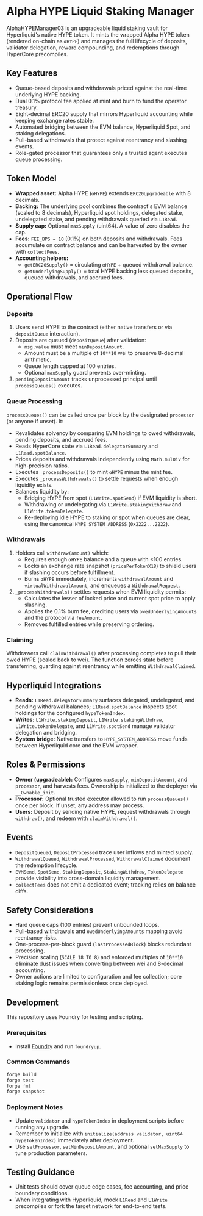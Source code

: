 # Alpha HYPE Liquid Staking Manager

AlphaHYPEManager03 is an upgradeable liquid staking vault for Hyperliquid's native HYPE token. It mints the wrapped Alpha HYPE token (rendered on-chain as `αHYPE`) and manages the full lifecycle of deposits, validator delegation, reward compounding, and redemptions through HyperCore precompiles.

## Key Features
- Queue-based deposits and withdrawals priced against the real-time underlying HYPE backing.
- Dual 0.1% protocol fee applied at mint and burn to fund the operator treasury.
- Eight-decimal ERC20 supply that mirrors Hyperliquid accounting while keeping exchange rates stable.
- Automated bridging between the EVM balance, Hyperliquid Spot, and staking delegations.
- Pull-based withdrawals that protect against reentrancy and slashing events.
- Role-gated processor that guarantees only a trusted agent executes queue processing.

## Token Model
- **Wrapped asset:** Alpha HYPE (`αHYPE`) extends `ERC20Upgradeable` with 8 decimals.
- **Backing:** The underlying pool combines the contract's EVM balance (scaled to 8 decimals), Hyperliquid spot holdings, delegated stake, undelegated stake, and pending withdrawals queried via `L1Read`.
- **Supply cap:** Optional `maxSupply` (uint64). A value of zero disables the cap.
- **Fees:** `FEE_BPS = 10` (0.1%) on both deposits and withdrawals. Fees accumulate on contract balance and can be harvested by the owner with `collectFees`.
- **Accounting helpers:**
  - `getERC20Supply()` = circulating `αHYPE` + queued withdrawal balance.
  - `getUnderlyingSupply()` = total HYPE backing less queued deposits, queued withdrawals, and accrued fees.

## Operational Flow

### Deposits
1. Users send HYPE to the contract (either native transfers or via `depositQueue` interaction).
2. Deposits are queued (`depositQueue`) after validation:
   - `msg.value` must meet `minDepositAmount`.
   - Amount must be a multiple of `10**10` wei to preserve 8-decimal arithmetic.
   - Queue length capped at 100 entries.
   - Optional `maxSupply` guard prevents over-minting.
3. `pendingDepositAmount` tracks unprocessed principal until `processQueues()` executes.

### Queue Processing
`processQueues()` can be called once per block by the designated `processor` (or anyone if unset). It:
- Revalidates solvency by comparing EVM holdings to owed withdrawals, pending deposits, and accrued fees.
- Reads HyperCore state via `L1Read.delegatorSummary` and `L1Read.spotBalance`.
- Prices deposits and withdrawals independently using `Math.mulDiv` for high-precision ratios.
- Executes `_processDeposits()` to mint `αHYPE` minus the mint fee.
- Executes `_processWithdrawals()` to settle requests when enough liquidity exists.
- Balances liquidity by:
  - Bridging HYPE from spot (`L1Write.spotSend`) if EVM liquidity is short.
  - Withdrawing or undelegating via `L1Write.stakingWithdraw` and `L1Write.tokenDelegate`.
  - Re-deploying idle HYPE to staking or spot when queues are clear, using the canonical `HYPE_SYSTEM_ADDRESS` (`0x2222...2222`).

### Withdrawals
1. Holders call `withdraw(amount)` which:
   - Requires enough `αHYPE` balance and a queue with <100 entries.
   - Locks an exchange rate snapshot (`pricePerTokenX18`) to shield users if slashing occurs before fulfillment.
   - Burns `αHYPE` immediately, increments `withdrawalAmount` and `virtualWithdrawalAmount`, and enqueues a `WithdrawalRequest`.
2. `_processWithdrawals()` settles requests when EVM liquidity permits:
   - Calculates the lesser of locked price and current spot price to apply slashing.
   - Applies the 0.1% burn fee, crediting users via `owedUnderlyingAmounts` and the protocol via `feeAmount`.
   - Removes fulfilled entries while preserving ordering.

### Claiming
Withdrawers call `claimWithdrawal()` after processing completes to pull their owed HYPE (scaled back to wei). The function zeroes state before transferring, guarding against reentrancy while emitting `WithdrawalClaimed`.

## Hyperliquid Integrations
- **Reads:** `L1Read.delegatorSummary` surfaces delegated, undelegated, and pending withdrawal balances; `L1Read.spotBalance` inspects spot holdings for the configured `hypeTokenIndex`.
- **Writes:** `L1Write.stakingDeposit`, `L1Write.stakingWithdraw`, `L1Write.tokenDelegate`, and `L1Write.spotSend` manage validator delegation and bridging.
- **System bridge:** Native transfers to `HYPE_SYSTEM_ADDRESS` move funds between Hyperliquid core and the EVM wrapper.

## Roles & Permissions
- **Owner (upgradeable):** Configures `maxSupply`, `minDepositAmount`, and `processor`, and harvests fees. Ownership is initialized to the deployer via `__Ownable_init`.
- **Processor:** Optional trusted executor allowed to run `processQueues()` once per block. If unset, any address may process.
- **Users:** Deposit by sending native HYPE, request withdrawals through `withdraw()`, and redeem with `claimWithdrawal()`.

## Events
- `DepositQueued`, `DepositProcessed` trace user inflows and minted supply.
- `WithdrawalQueued`, `WithdrawalProcessed`, `WithdrawalClaimed` document the redemption lifecycle.
- `EVMSend`, `SpotSend`, `StakingDeposit`, `StakingWithdraw`, `TokenDelegate` provide visibility into cross-domain liquidity management.
- `collectFees` does not emit a dedicated event; tracking relies on balance diffs.

## Safety Considerations
- Hard queue caps (100 entries) prevent unbounded loops.
- Pull-based withdrawals and `owedUnderlyingAmounts` mapping avoid reentrancy risks.
- One-process-per-block guard (`lastProcessedBlock`) blocks redundant processing.
- Precision scaling (`SCALE_18_TO_8`) and enforced multiples of `10**10` eliminate dust issues when converting between wei and 8-decimal accounting.
- Owner actions are limited to configuration and fee collection; core staking logic remains permissionless once deployed.

## Development
This repository uses Foundry for testing and scripting.

### Prerequisites
- Install [Foundry](https://book.getfoundry.sh/getting-started/installation) and run `foundryup`.

### Common Commands
```sh
forge build
forge test
forge fmt
forge snapshot
```

### Deployment Notes
- Update `validator` and `hypeTokenIndex` in deployment scripts before running any upgrade.
- Remember to initialize with `initialize(address validator, uint64 hypeTokenIndex)` immediately after deployment.
- Use `setProcessor`, `setMinDepositAmount`, and optional `setMaxSupply` to tune production parameters.

## Testing Guidance
- Unit tests should cover queue edge cases, fee accounting, and price boundary conditions.
- When integrating with Hyperliquid, mock `L1Read` and `L1Write` precompiles or fork the target network for end-to-end tests.

